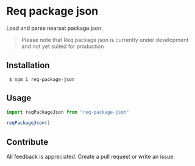 # Req package json

Load and parse nearset package.json.

> Please note that Req package json is currently under development and not yet suited for production

## Installation

```shell
 $ npm i req-package-json
```

## Usage



```ts
import reqPackageJson from "req-package-json"

reqPackageJson()
```

## Contribute

All feedback is appreciated. Create a pull request or write an issue.
